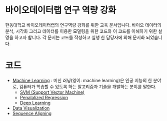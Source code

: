# 바이오데이터랩 연구 역량 강화 
한동대학교 바이오데이터랩의 연구역량 강화를 위한 교육 문서입니다. 바이오 데이터의 분석, 시각화 그리고 데이터를 이용한 모델링을 위한 코드와 이 코드를 이해하기 위한 설명을 하고자 합니다. 각 문서는 코드를 작성하고 실행 한 담당자에 의해 문서화 되었습니다.

# 코드
- [Machine Learning](https://github.com/GooTec/BDLAB_CODE/tree/master/MachineLearning) : 머신 러닝(영어: machine learning)은 인공 지능의 한 분야로, 컴퓨터가 학습할 수 있도록 하는 알고리즘과 기술을 개발하는 분야를 말한다.
  - [SVM (Support Vector Machine)](https://github.com/GooTec/BDLAB_CODE/tree/master/MachineLearning/SVM)
  - [Penalalized Regression](https://github.com/GooTec/BDLAB_CODE/tree/master/MachineLearning/PenalizedRegression)
  - [Deep Learning](https://github.com/GooTec/BDLAB_CODE/tree/master/MachineLearning/DeepLearning)
- [Data Visualization](https://github.com/GooTec/BDLAB_CODE/tree/master/DataVisualization)
- [Sequence Aligning](https://github.com/GooTec/BDLAB_CODE/tree/master/SequenceAligning)
